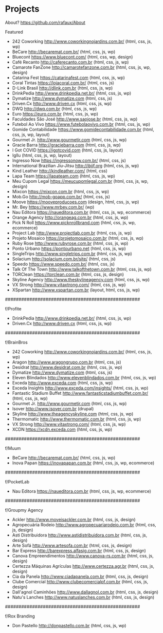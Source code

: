 # Projects

About? https://github.com/rafaux/About

Featured
- 242 Coworking http://www.coworkingnojardins.com.br/ (html, css, js, wp)
- BeCare http://becaremat.com.br/ (html, css, js, wp)
- Bluecont https://www.bluecont.com/ (html, css, wp, design)
- Café Recanto http://caferecanto.com.br (html, css, js, wp)
- Camarote FanZone http://camarotefanzone.com.br (html, css, js, wp, design)
- Catarina Fest https://catarinafest.com (html, css, js, wp)
- Coral Tintas https://lojacoral.com.br/ (html, css, js)
- D-Link Brasil http://dlink.com.br (html, css, js, wp)
- DrinkPedia http://www.drinkpedia.net.br/ (html, css, js, wp)
- Dymatize http://www.dymatize.com (html, css, js)
- Driven.Cx http://www.driven.cx (html, css, js, wp)
- DWQ http://dwq.com.br (html, css, js, wp)
- Euro https://euro.com.br (html, css, js, wp)
- Faculdades São José http://www.saojose.br (html, css, js, wp)
- Futebol Ao Vivo https://www.futebolaovivo.com.br (html, css, js, wp)
- Gomide Contabilidade https://www.gomidecontabilidade.com.br (html, css, js, wp, layout)
- Gourmet Jr. http://www.gourmetjr.com (html, css, js, wp)
- Gracie Barra http://graciebarra.com (html, css, js, wp)
- I Got COVID https://igotcovid.com (html, css, js, layout)
- Igllu (html, css, js, wp, layout)
- Ingresso Now https://ingressonow.com.br/ (html, css, js)
- International Brazilian Jiu-Jitsu http://ibjjf.org (html, css, js, wp)
- Kind Leather http://kindleather.com/ (html, css)
- Lapa Team https://lapateam.com (html, css, js, wp)
- Meu Cupom Legal https://meucupomlegal.com.br (html, css, js, wp, design)
- Mixcon https://mixcon.com.br (html, css, js, wp)
- Mob.Go http://mob-goapp.com.br/ (html, css, js)
- Moove https://mooveproducoes.com (design, html, css, js, wp)
- Mr. Bey https://www.mrbey.com.br/ (wp)
- Nau Editora https://naueditora.com.br (html, css, js, wp, ecommerce)
- Orange Agency http://orangeag.com.br (html, css, js, wp)
- Pick N Roll https://www.picknrollbrand.com (html, css, js, wp, ecommerce)
- Project Lab http://www.projectlab.com.br (html, css, js, wp)
- Projeto Mosaico https://projetomosaico.com.br (html, css, js, wp)
- Ruby Rose http://www.rubyrose.com.br (html, css, js, wp)
- Ponto Urbano https://pontourbano.net (html, css, js, wp)
- SingleTrips http://www.singletrips.com.br (html, css, js, wp)
- Solacium http://solacium.com.br/site/ (html, css, js)
- Speedo https://www.speedo.com.br/ (html, css, js)
- Talk Of The Town http://www.talkofthetown.com.br (html, css, js, wp)
- TORClean https://torclean.com.br (html, css, js, design)
- Skyline Agency http://www.theskylineagency.com (html, css, js, wp)
- VX Strong http://www.vitaxtrong.com/ (html, css, js, wp)
- XSpartan http://www.xspartan.com.br (layout, html, css, js, wp)

##################################################

f/Profite

- DrinkPedia http://www.drinkpedia.net.br/ (html, css, js, wp)
- Driven.Cx http://www.driven.cx (html, css, js, wp)

##################################################

f/BrainBros
- 242 Coworking http://www.coworkingnojardins.com.br/ (html, css, js, wp)
- Aragon http://www.aragongrupo.com.br (html, css, js)
- Desidrat http://www.desidrat.com.br (html, css, js, wp)
- Dymatize http://www.dymatize.com (html, css, js)
- Eleven Blindados http://www.elevenblindados.com.br (html, css, js, wp)
- Exceda http://www.exceda.com (html, css, js, wp)
- Exceda Insights http://www.exceda.com/insights/ (html, css, js, wp)
- Fantastic Stadium Buffet http://www.fantasticstadiumbuffet.com.br/ (html, css, js, wp)
- Gourmet Jr. http://www.gourmetjr.com (html, css, js, wp)
- Isover http://www.isover.com.br (drupal)
- Skyline http://www.theagencyskyline.com (html, css, js, wp)
- Thermomatic http://www.thermomatic.com.br (html, css, js, wp)
- VX Strong http://www.vitaxtrong.com/ (html, css, js, wp)
- XCDN https://xcdn.exceda.com (html, css, js, wp)

##################################################

f/Muum
- BeCare http://becaremat.com.br/ (html, css, js, wp)
- Inova Papan https://inovapapan.com.br (html, css, js, wp, ecommerce)

##################################################

f/PocketLab
- Nau Editora https://naueditora.com.br (html, css, js, wp, ecommerce)

##################################################

f/Groupmy Agency
- Ackler http://www.moveisackler.com.br (html, css, js, design)
- Agropecuária Rodeio http://www.agropecuariarodeio.com.br (html, css, js, design)
- Asti Distribuidora http://www.astidistribuidora.com.br (html, css, js, design)
- Arte Sofá http://www.artesofa.com.br (html, css, js, design)
- Bar Express http://barexpress.alfasig.com.br (html, css, js, design)
- Canova Empreendimentos http://www.canova-rs.com.br (html, css, js, design)
- Certezza Máquinas Agrículas http://www.certezza.agr.br (html, css, js, design)
- Cia da Panela http://www.ciadapanela.com.br (html, css, js, design)
- Clube Comercial http://www.clubecomercialpf.com.br (html, css, js, design)
- Dall'agnol Caminhões http://www.dallagnol.com.br (html, css, js, design)
- Natu's Lanches http://www.natuslanches.com.br (html, css, js, design)

##################################################

f/Rox Branding
- Don Pastello http://donpastello.com.br (html, css, js, wp)

